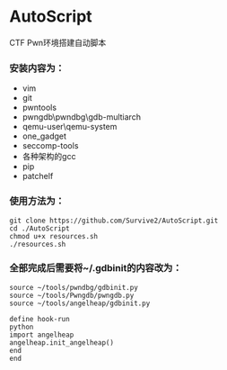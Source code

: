 # AutoScript
CTF Pwn环境搭建自动脚本

### 安装内容为：
* vim 
* git
* pwntools
* pwngdb\pwndbg\gdb-multiarch
* qemu-user\qemu-system
* one_gadget
* seccomp-tools
* 各种架构的gcc
* pip
* patchelf

### 使用方法为：
```shell
git clone https://github.com/Survive2/AutoScript.git
cd ./AutoScript
chmod u+x resources.sh
./resources.sh
```

### 全部完成后需要将~/.gdbinit的内容改为：
```shell
source ~/tools/pwndbg/gdbinit.py
source ~/tools/Pwngdb/pwngdb.py
source ~/tools/angelheap/gdbinit.py

define hook-run
python
import angelheap
angelheap.init_angelheap()
end
end
```
